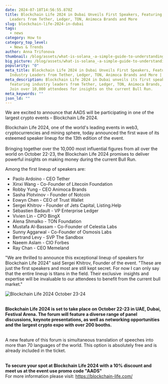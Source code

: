 ```yaml
---
date: 2024-07-18T14:56:55.878Z
title: Blockchain Life 2024 in Dubai Unveils First Speakers, Featuring Industry
  Leaders from Tether, Ledger, TON, Animoca Brands and More
slug: blockchain-life-2024-in-dubai
tags:
  - news
category: How to
category_top_level:
  - News & Trends
author: Anna Trifonova
thumbnail: /blog/assets/what-is-solana_-a-simple-guide-to-understanding-how-it-works-4-.png
big_picture: /blog/assets/what-is-solana_-a-simple-guide-to-understanding-how-it-works-5-.png
popularity: "0"
meta_title: Blockchain Life 2024 in Dubai Unveils First Speakers, Featuring
  Industry Leaders from Tether, Ledger, TON, Animoca Brands and More | AADS Blog
meta_description: Blockchain Life 2024 in Dubai unveils its first speakers,
  featuring industry leaders from Tether, Ledger, TON, Animoca Brands, and more.
  Join over 10,000 attendees for insights on the current Bull Run.
meta_keywords: ""
json_ld: ""
---
```

We are excited to announce that AADS will be participating in one of the largest crypto events – Blockchain Life 2024.

Blockchain Life 2024, one of the world's leading events in web3, cryptocurrencies and mining sphere, today announced the first wave of its esteemed speaker lineup for the 13th edition of the event.\
\
Bringing together over the 10,000 most influential figures from all over the world on October 22-23, the Blockchain Life 2024 promises to deliver powerful insights on making money during the current Bull Run.

Among the first lineup of speakers are:

* Paolo Ardoino - CEO Tether
* Xinxi Wang - Co-Founder of Litecoin Foundation
* Robby Yung - CEO Animoca Brands
* Sasha Plotvinov - Founder of Notcoin
* Eowyn Chen - CEO of Trust Wallet
* Sergei Khitrov - Founder of Jets Capital, Listing.Help
* Sébastien Badault - VP Enterprise Ledger
* Vivien Lin - CPO BingX
* Alena Shmalko - TON Foundation
* Mustafa Al-Bassam - Co-Founder of Celestia Labs
* Sunny Aggarwal - Co-Founder of Osmosis Labs
* Bertrand Levy - SVP The Sandbox
* Naeem Aslam - CIO Forbes
* Ray Chan - CEO Memeland

"We are thrilled to announce this exceptional lineup of speakers for Blockchain Life 2024" said Sergei Khitrov, Founder of the event. "These are just the first speakers and most are still kept secret. For now I can only say that the entire lineup is titans in the field. Their exclusive  insights and expertise will be invaluable to our attendees to benefit from the current bull market."

![Blockchain Life 2024 October 23-24](/blog/assets/blockchain-life-2024-in-dubai.webp "Blockchain Life 2024 October 23-24")

**\
Blockchain Life 2024 is set to take place on October 22-23 in UAE, Dubai, Festival Arena. The forum will feature a diverse range of panel discussions, keynote presentations, as well as networking opportunities and the largest crypto expo with over 200 booths.**

\
A new feature of this forum is simultaneous translation of speeches into more than 70 languages ​​of the world. This option is absolutely free and is already included in the ticket.

**\
To secure your spot at Blockchain Life 2024 with a 10% discount and meet us at the event use promo code "AADS"**\
For more information please visit: <https://blockchain-life.com/>